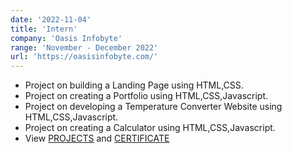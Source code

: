 ```yaml
---
date: '2022-11-04'
title: 'Intern'
company: 'Oasis Infobyte'
range: 'November - December 2022'
url: 'https://oasisinfobyte.com/'
---
```


- Project on building a Landing Page using HTML,CSS. 
- Project on creating a Portfolio using HTML,CSS,Javascript. 
- Project on developing a Temperature Converter Website using HTML,CSS,Javascript. 
- Project on creating a Calculator using HTML,CSS,Javascript. 
- View [PROJECTS](https://github.com/yashjri/OIBSIP) and [CERTIFICATE](https://drive.google.com/file/d/1s0vXKVrj76MEeZ06digXOB2ZrcgfJq7O/view?usp=share_link) 
